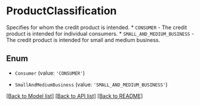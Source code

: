 # ProductClassification

Specifies for whom the credit product is intended.  * `CONSUMER` - The credit product is intended for individual consumers. * `SMALL_AND_MEDIUM_BUSINESS` - The credit product is intended for small and medium business.

## Enum

* `Consumer` (value: `'CONSUMER'`)

* `SmallAndMediumBusiness` (value: `'SMALL_AND_MEDIUM_BUSINESS'`)

[[Back to Model list]](../README.md#documentation-for-models) [[Back to API list]](../README.md#documentation-for-api-endpoints) [[Back to README]](../README.md)
